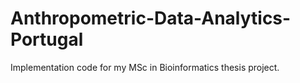 # Anthropometric-Data-Analytics-Portugal
Implementation code for my MSc in Bioinformatics thesis project.

